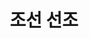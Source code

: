 ---
layout: hubs
key: Q484359
title: 조선 선조
name: 조선 선조
description: 조선의 14대 임금
score: 0.0002449746635793147
degree: 13
---